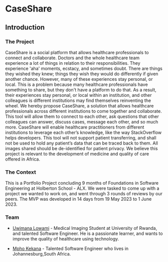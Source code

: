 # CaseShare


## Introduction

### The Project

CaseShare is a social platform that allows healthcare professionals to connect and collaborate.
Doctors and the whole healthcare team experience a lot of things in relation to their responsibilities. They experience 'aha' moments, ecstacy, and sometimes doubt. There are things they wished they knew; things they wish they would do differently if given another chance.
However, many of these experiences stay personal, or local. This is a problem because many healthcare professionals have something to share, but they don't have a platform to do that. As a result, their experiences stay personal, or local within an institution, and other colleagues is different institutions may find themselves reinventing the wheel.
We hereby propose CaseShare, a solution that allows healthcare professionals across different institutions to come together and collaborate. This tool will allow them to connect to each other, ask questions that other colleagues can answer, discuss cases, message each other, and so much more.
CaseShare will enable healthcare practitioners from different institutions to leverage each other’s knowledge, like the way StackOverflow helps developers.
This tool will not support patient transferring, and shall not be used to hold any patient’s data that can be traced back to them. All images shared should be de-identified for patient privacy.
We believe this project is relevant to the development of medicine and quality of care offered in Africa.

### The Context

This is a Portfolio Project concluding 9 months of Foundations in Software Engineering at Holberton School - ALX.
We were tasked to come up with a project we wanted to work on, and went through 3 rounds of reviews by our peers. The MVP was developed in 14 days from 19 May 2023 to 1 June 2023. 

### Team

- [Uwimana Lowami](https://github.com/Sonlowami) - Medical Imaging Student at University of Rwanda, and talented Software Engineer. He is a passionate learner, and wants to improve the quality of healthcare using technology.

- [Mpho Kekana](https://github.com/mphokekana) - Talented Software Engineer who lives in Johannesburg,South Africa.


